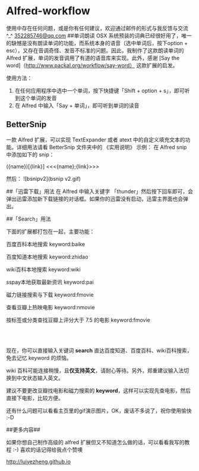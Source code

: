 # Alfred-workflow
使用中存在任何问题，或是你有任何建议，欢迎通过邮件的形式与我反馈与交流^_^ 352285746@qq.com
##单词朗读
OSX 系统预装的词典已经很好用了，唯一的缺憾是没有朗读单词的功能，而系统本身的语音（选中单词后，按下option + esc），又存在音调奇怪、发音不标准的问题。因此，我制作了这款朗读单词的 Alfred 扩展，单词的发音调用了有道的语音库来实现。此外，感谢
[Say the word]（http://www.packal.org/workflow/say-word） 这款扩展的启发。

使用方法：

1. 在任何应用程序中选中一个单词，按下快捷键「Shift + option + s」，即可听到这个单词的发音
2. 在 Alfred 中输入「Say + 单词」，即可听到单词的读音 


## BetterSnip
一款 Alfred 扩展，可以实现 TextExpander 或者 atext 中的自定义填充文本的功能。详细用法请看 BetterSnip 文件夹中的 《实用说明》
示例：
在 Alfred snip 中添加如下的 snip：

  ({name})[{link}]
  <<<{name};{link}>>>
  
然后：
![bsnipv2](bsnip v2.gif)

##「迅雷下载」用法
在 Alfred 中输入关键字 「thunder」然后按下回车即可，会弹出迅雷添加新下载链接的对话框。如果你的迅雷没有启动，迅雷主界面也会弹出。

##「Search」用法

下面的扩展都打包在一起，主要功能：

百度百科本地搜索 keyword:baike

百度知道本地搜索 keyword:zhidao

wiki百科本地搜索 keyword:wiki

sspay本地获取最新资讯 keyword:pai

磁力链接搜索与下载 keyword:fmovie

查看豆瓣上热映电影 keyword:nmovie

按标签或分类查找豆瓣上评分大于 7.5 的电影 keyword:fmovie

<br>
<br>

现在，你可以直接输入关键词 **search** 直达百度知道、百度百科、wiki百科搜索，免去记忆 keyword 的烦恼。


wiki 百科可能连接稍慢，且**仅支持英文**，请耐心等待。另外，郑重建议输入法切换到中文状态输入英文。


建议不要更改豆瓣找电影和磁力搜索的 **keyword**，这样可以实现先查电影，然后直接下电影，比较方便。

还有什么问题可以看看主页里的gif演示图片，OK，废话不多说了，祝你使用愉快 :-D




##更多内容##

如果你想自己制作高级的 alfred 扩展但又不知道怎么做的话，可以看看我写的教程 :-) 喜欢的话记得给我点个赞噢

<http://luiyezheng.github.io>







